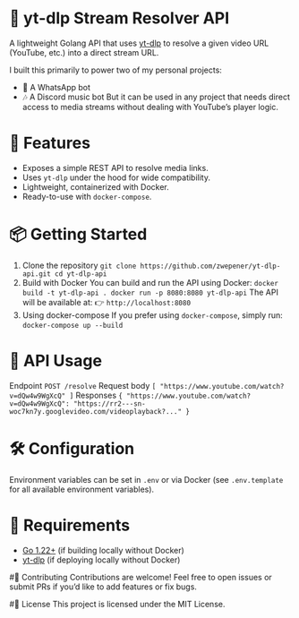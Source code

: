 # 🎵 yt-dlp Stream Resolver API
A lightweight Golang API that uses [yt-dlp](https://github.com/yt-dlp/yt-dlp) to resolve a given video URL (YouTube, etc.) into a direct stream URL.

I built this primarily to power two of my personal projects:
* 📱 A WhatsApp bot
* 🎶 A Discord music bot
But it can be used in any project that needs direct access to media streams without dealing with YouTube’s player logic.

# 🚀 Features
* Exposes a simple REST API to resolve media links.
* Uses `yt-dlp` under the hood for wide compatibility.
* Lightweight, containerized with Docker.
* Ready-to-use with `docker-compose`.

# 📦 Getting Started
1. Clone the repository
`git clone https://github.com/zwepener/yt-dlp-api.git
cd yt-dlp-api`
2. Build with Docker
You can build and run the API using Docker:
`docker build -t yt-dlp-api .
docker run -p 8080:8080 yt-dlp-api`
The API will be available at:
👉 `http://localhost:8080`
3. Using docker-compose
If you prefer using `docker-compose`, simply run:
`docker-compose up --build`

# 🔌 API Usage
Endpoint
`POST /resolve`
Request body
`[
  "https://www.youtube.com/watch?v=dQw4w9WgXcQ"
]`
Responses
`{
  "https://www.youtube.com/watch?v=dQw4w9WgXcQ": "https://rr2---sn-woc7kn7y.googlevideo.com/videoplayback?..."
}`

# 🛠 Configuration
Environment variables can be set in `.env` or via Docker (see `.env.template` for all available environment variables).

# 📜 Requirements
* [Go 1.22+](https://go.dev/doc/install) (if building locally without Docker)
* [yt-dlp](https://github.com/yt-dlp/yt-dlp) (if deploying locally without Docker)

#🤝 Contributing
Contributions are welcome! Feel free to open issues or submit PRs if you’d like to add features or fix bugs.

#📄 License
This project is licensed under the MIT License.
